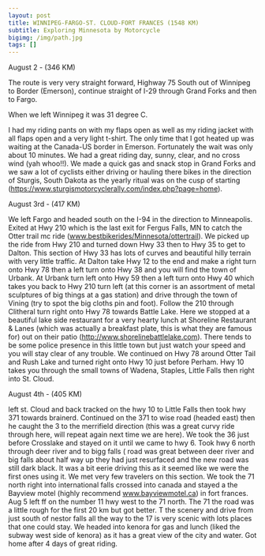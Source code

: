 ```yaml
---
layout: post
title: WINNIPEG-FARGO-ST. CLOUD-FORT FRANCES (1548 KM)
subtitle: Exploring Minnesota by Motorcycle
bigimg: /img/path.jpg
tags: []
---
```


August 2 - (346 KM)

The route is very very straight forward, Highway 75 South out of Winnipeg to Border (Emerson), continue straight of I-29 through Grand Forks and then to Fargo.

When we left Winnipeg it was 31 degree C. 

I had my riding pants on with my flaps open as well as my riding jacket with all flaps open and a very light t-shirt. 
The only time that I got heated up was waiting at the Canada-US border in Emerson. 
Fortunately the wait was only about 10 minutes. 
We had a great riding day, sunny, clear, and no cross wind (yah whoo!!).
We made a quick gas and snack stop in Grand Forks and we saw a lot of cyclists either driving or hauling there bikes in the direction of Sturgis, South Dakota as the yearly ritual was on the cusp of starting (https://www.sturgismotorcyclerally.com/index.php?page=home).

August 3rd - (417 KM)

We left Fargo and headed south on the I-94 in the direction to Minneapolis. 
Exited at Hwy 210 which is the last exit for Fergus Falls, MN to catch the Otter trail mc ride (www.bestbikerides/Minnesota/ottertrail). 
We picked up the ride from Hwy 210 and turned down Hwy 33 then to Hwy 35 to get to Dalton. This section of Hwy 33 has lots of curves and beautiful hilly terrain with very little traffic.
At Dalton take Hwy 12 to the end and make a right turn onto Hwy 78 then a left turn onto Hwy 38 and you will find the town of Urbank.
At Urbank turn left onto Hwy 59 then a left turn onto Hwy 40 which takes you back to Hwy 210 turn left (at this corner is an assortment of metal sculptures of big things at a gas station) and drive through the town of Vining (try to spot the big cloths pin and foot). Follow the 210 through Clitheral turn right onto Hwy 78 towards Battle Lake. Here we stopped at a beautiful lake side restaurant for a very hearty lunch at Shoreline Restaurant & Lanes (which was actually a breakfast plate, this is what they are famous for) out on their patio (http://www.shorelinebattlelake.com). There tends to be some police presence in this little town but just watch your speed and you will stay clear of any trouble.
We continued on Hwy 78 around Otter Tail and Rush Lake and turned right onto Hwy 10 just before Perham. Hwy 10 takes you through the small towns of Wadena, Staples, Little Falls then right into St. Cloud.

August 4th - (405 KM)

left st. Cloud and back tracked on the hwy  10 to Little Falls then took hwy 371 towards brainerd. Continued on the 371 to wise road (headed east) then he caught the 3 to the merrifield direction (this was a great curvy ride through here, will repeat again next time we are here). We took the 36 just before Crosslake and stayed on it until we came to hwy 6. Took hwy 6 north through deer river and to bigg falls ( road was great between deer river and big falls about half way up they had just resurfaced and the new road was still dark black. It was a bit eerie driving this as it seemed like we were the first ones using it. We met very few travelers on this section. We took the 71 north right into international falls  crossed into canada and stayed a the Bayview motel (highly recommend www.bayviewmotel.ca) in fort frances.
Aug 5 left ff on the number 11 hwy west to the 71 north. The 71  the road was a little rough for the first 20 km but got better. T the scenery and drive from just south of nestor falls all the way to the 17 is very scenic with lots places that one could stay. We headed into kenora for gas and lunch (liked the subway west side of kenora) as it has a great view of the city and water. Got home after 4 days of great riding.

